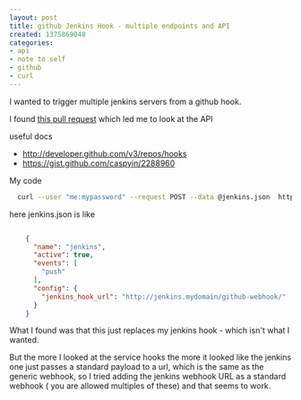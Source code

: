 ```yaml
---
layout: post
title: github Jenkins Hook - multiple endpoints and API
created: 1375869048
categories:
- api
- note to self
- github
- curl
---
```




I wanted to trigger multiple jenkins servers from a github hook.

I found [this pull request](https://github.com/github/github-services/pull/604M/) which led me to look at the API

useful docs

 * http://developer.github.com/v3/repos/hooks
 * https://gist.github.com/caspyin/2288960

My code

```bash
  curl --user "me:mypassword" --request POST --data @jenkins.json  https://api.github.com/repos/myorg/myproject/hooks
```


here jenkins.json is like

```json

    {
      "name": "jenkins",
      "active": true,
      "events": [
        "push"
      ],
      "config": {
        "jenkins_hook_url": "http://jenkins.mydomain/github-webhook/"
      }
    }
```

What I found was that this just replaces my jenkins hook - which isn't what I wanted.

But the more I looked at the service hooks the more it looked like the jenkins one just passes a standard payload to a url, which is the same as the generic webhook, so I tried adding the jenkins webhook URL as a standard webhook ( you are allowed multiples of these) and that seems to work.



